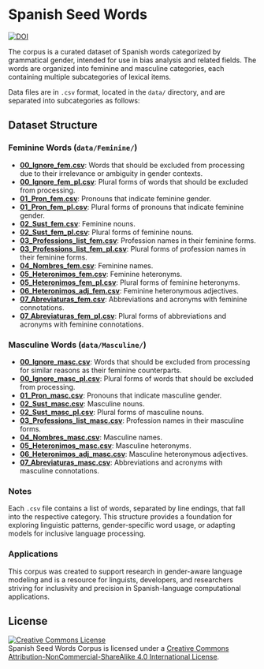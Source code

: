 # Spanish Seed Words

[![DOI](https://zenodo.org/badge/894535677.svg)](https://doi.org/10.5281/zenodo.14264692)

The corpus is a curated dataset of Spanish words categorized by grammatical gender, intended for use in bias analysis and related fields. The words are organized into feminine and masculine categories, each containing multiple subcategories of lexical items. 

Data files are in `.csv` format, located in the `data/` directory, and are separated into subcategories as follows:

## Dataset Structure

### Feminine Words (`data/Feminine/`)
- [**00_Ignore_fem.csv**](./data/Feminine/00_Ignore_fem.csv): Words that should be excluded from processing due to their irrelevance or ambiguity in gender contexts.
- [**00_Ignore_fem_pl.csv**](./data/Feminine/00_Ignore_fem_pl.csv): Plural forms of words that should be excluded from processing.
- [**01_Pron_fem.csv**](./data/Feminine/01_Pron_fem.csv): Pronouns that indicate feminine gender.
- [**01_Pron_fem_pl.csv**](./data/Feminine/01_Pron_fem_pl.csv): Plural forms of pronouns that indicate feminine gender.
- [**02_Sust_fem.csv**](./data/Feminine/02_Sust_fem.csv): Feminine nouns.
- [**02_Sust_fem_pl.csv**](./data/Feminine/02_Sust_fem_pl.csv): Plural forms of feminine nouns.
- [**03_Professions_list_fem.csv**](./data/Feminine/03_Professions_list_fem.csv): Profession names in their feminine forms.
- [**03_Professions_list_fem_pl.csv**](./data/Feminine/03_Professions_list_fem_pl.csv): Plural forms of profession names in their feminine forms.
- [**04_Nombres_fem.csv**](./data/Feminine/04_Nombres_fem.csv): Feminine names.
- [**05_Heteronimos_fem.csv**](./data/Feminine/05_Heteronimos_fem.csv): Feminine heteronyms.
- [**05_Heteronimos_fem_pl.csv**](./data/Feminine/05_Heteronimos_fem_pl.csv): Plural forms of feminine heteronyms.
- [**06_Heteronimos_adj_fem.csv**](./data/Feminine/06_Heteronimos_adj_fem.csv): Feminine heteronymous adjectives.
- [**07_Abreviaturas_fem.csv**](./data/Feminine/07_Abreviaturas_fem.csv): Abbreviations and acronyms with feminine connotations.
- [**07_Abreviaturas_fem_pl.csv**](./data/Feminine/07_Abreviaturas_fem_pl.csv): Plural forms of abbreviations and acronyms with feminine connotations.

### Masculine Words (`data/Masculine/`)
- [**00_Ignore_masc.csv**](./data/Masculine/00_Ignore_masc.csv): Words that should be excluded from processing for similar reasons as their feminine counterparts.
- [**00_Ignore_masc_pl.csv**](./data/Masculine/00_Ignore_masc_pl.csv): Plural forms of words that should be excluded from processing.
- [**01_Pron_masc.csv**](./data/Masculine/01_Pron_masc.csv): Pronouns that indicate masculine gender.
- [**02_Sust_masc.csv**](./data/Masculine/02_Sust_masc.csv): Masculine nouns.
- [**02_Sust_masc_pl.csv**](./data/Masculine/02_Sust_masc_pl.csv): Plural forms of masculine nouns.
- [**03_Professions_list_masc.csv**](./data/Masculine/03_Professions_list_masc.csv): Profession names in their masculine forms.
- [**04_Nombres_masc.csv**](./data/Masculine/04_Nombres_masc.csv): Masculine names.
- [**05_Heteronimos_masc.csv**](./data/Masculine/05_Heteronimos_masc.csv): Masculine heteronyms.
- [**06_Heteronimos_adj_masc.csv**](./data/Masculine/06_Heteronimos_adj_masc.csv): Masculine heteronymous adjectives.
- [**07_Abreviaturas_masc.csv**](./data/Masculine/07_Abreviaturas_masc.csv): Abbreviations and acronyms with masculine connotations.

### Notes
Each `.csv` file contains a list of words, separated by line endings, that fall into the respective category. This structure provides a foundation for exploring linguistic patterns, gender-specific word usage, or adapting models for inclusive language processing.

### Applications
This corpus was created to support research in gender-aware language modeling and is a resource for linguists, developers, and researchers striving for inclusivity and precision in Spanish-language computational applications.

## License

<a rel="license" href="http://creativecommons.org/licenses/by-nc-sa/4.0/"><img alt="Creative Commons License" style="border-width:0" src="https://i.creativecommons.org/l/by-nc-sa/4.0/88x31.png" /></a><br />
<span xmlns:dct="http://purl.org/dc/terms/" property="dct:title">Spanish Seed Words Corpus</span> is licensed under a <a rel="license" href="http://creativecommons.org/licenses/by-nc-sa/4.0/">Creative Commons Attribution-NonCommercial-ShareAlike 4.0 International License</a>.
